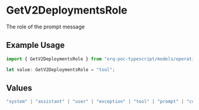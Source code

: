 # GetV2DeploymentsRole

The role of the prompt message

## Example Usage

```typescript
import { GetV2DeploymentsRole } from "orq-poc-typescript/models/operations";

let value: GetV2DeploymentsRole = "tool";
```

## Values

```typescript
"system" | "assistant" | "user" | "exception" | "tool" | "prompt" | "correction" | "expected_output"
```